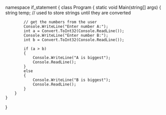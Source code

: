 namespace if_statement
{
    class Program
    {
        static void Main(string[] args)
        {
            string temp; // used to store strings until they are converted

            // get the numbers from the user
            Console.WriteLine("Enter number A:");
            int a = Convert.ToInt32(Console.ReadLine());
            Console.WriteLine("Enter number B:");
            int b = Convert.ToInt32(Console.ReadLine());

            if (a > b)
            {
                Console.WriteLine("A is biggest");
                Console.ReadLine();
            }
            else
            {
                Console.WriteLine("B is biggest");
                Console.ReadLine();
            }
        }    
    }
}
